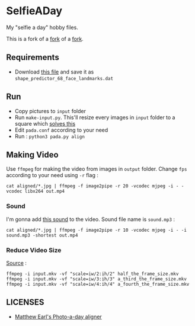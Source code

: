 # SelfieADay

My "selfie a day" hobby files.

This is a fork of a [fork](https://github.com/iomihai/photo-a-day-aligner) of a [fork](https://github.com/jccroft1/photo-a-day-aligner).

## Requirements

* Download [this file](http://sourceforge.net/projects/dclib/files/dlib/v18.10/shape_predictor_68_face_landmarks.dat.bz2) and save it as `shape_predictor_68_face_landmarks.dat`

## Run

* Copy pictures to `input` folder
* Run `make-input.py`. This'll resize every images in `input` folder to a square which [solves this](https://github.com/matthewearl/photo-a-day-aligner/issues/1)
* Edit `pada.conf` according to your need
* Run :
  ```python3 pada.py align```

## Making Video

Use `ffmpeg` for making the video from images in `output` folder. Change `fps` according to your need using `-r` flag :

```
cat aligned/*.jpg | ffmpeg -f image2pipe -r 20 -vcodec mjpeg -i - -vcodec libx264 out.mp4
```

### Sound

I'm gonna add [this sound](https://www.youtube.com/watch?v=ll4nzRteZQQ) to the video. Sound file name is `sound.mp3` :

```
cat aligned/*.jpg | ffmpeg -f image2pipe -r 10 -vcodec mjpeg -i - -i sound.mp3 -shortest out.mp4
```

### Reduce Video Size

[Source](https://unix.stackexchange.com/a/447521/60785) :

```
ffmpeg -i input.mkv -vf "scale=iw/2:ih/2" half_the_frame_size.mkv
ffmpeg -i input.mkv -vf "scale=iw/3:ih/3" a_third_the_frame_size.mkv
ffmpeg -i input.mkv -vf "scale=iw/4:ih/4" a_fourth_the_frame_size.mkv
```

## LICENSES

* [Matthew Earl's Photo-a-day aligner](https://github.com/matthewearl/photo-a-day-aligner/blob/master/LICENSE)